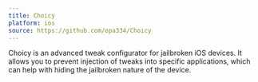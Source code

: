 ```yaml
---
title: Choicy
platform: ios
source: https://github.com/opa334/Choicy
---
```


Choicy is an advanced tweak configurator for jailbroken iOS devices. It allows you to prevent injection of tweaks into specific applications, which can help with hiding the jailbroken nature of the device.